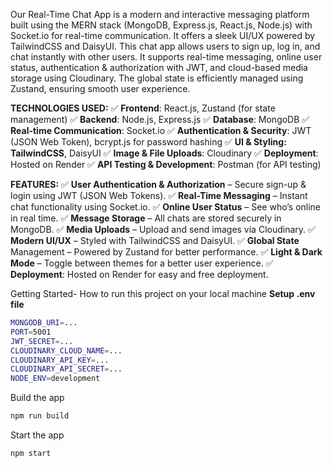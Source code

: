 Our Real-Time Chat App is a modern and interactive messaging platform built using the MERN stack (MongoDB, Express.js, React.js, Node.js) with Socket.io for real-time communication. It offers a sleek UI/UX powered by TailwindCSS and DaisyUI.
This chat app allows users to sign up, log in, and chat instantly with other users. It supports real-time messaging, online user status, authentication & authorization with JWT, and cloud-based media storage using Cloudinary. The global state is efficiently managed using Zustand, ensuring smooth user experience.

**TECHNOLOGIES USED:**
✅ **Frontend**: React.js, Zustand (for state management)
✅ **Backend**: Node.js, Express.js
✅ **Database**: MongoDB 
✅ **Real-time Communication**: Socket.io
✅ **Authentication & Security**: JWT (JSON Web Token), bcrypt.js for password hashing
✅ **UI & Styling: TailwindCSS**, DaisyUI
✅ **Image & File Uploads**: Cloudinary
✅ **Deployment**: Hosted on Render
✅ **API Testing & Development**: Postman (for API testing)

**FEATURES:**
✅ **User Authentication & Authorization** – Secure sign-up & login using JWT (JSON Web Tokens).
✅ **Real-Time Messaging** – Instant chat functionality using Socket.io.
✅ **Online User Status** – See who’s online in real time.
✅ **Message Storage** – All chats are stored securely in MongoDB.
✅ **Media Uploads** – Upload and send images via Cloudinary.
✅ **Modern UI/UX** – Styled with TailwindCSS and DaisyUI.
✅ **Global State** Management – Powered by Zustand for better performance.
✅ **Light & Dark Mode** – Toggle between themes for a better user experience.
✅ **Deployment**: Hosted on Render for easy and free deployment.

Getting Started- How to run this project on your local machine
**Setup .env file**
````bash
MONGODB_URI=...
PORT=5001
JWT_SECRET=...
CLOUDINARY_CLOUD_NAME=...
CLOUDINARY_API_KEY=...
CLOUDINARY_API_SECRET=...
NODE_ENV=development
````
Build the app
````bash
npm run build
````
Start the app
````bash
npm start
````

